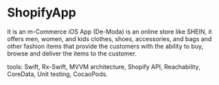# ShopifyApp
It is an m-Commerce iOS App (De-Moda) is an online store like SHEIN, it offers men, women, and kids clothes, shoes, accessories, and bags and other fashion items that provide the customers with the ability to buy, browse and deliver the items to the customer. 

tools:
Swift,
Rx-Swift,
MVVM architecture,
Shopify API,
Reachability,
CoreData,
Unit testing,
CocaoPods.
